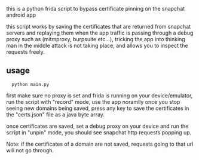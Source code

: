 this is a python frida script to bypass certificate pinning on the snapchat android app

this script works by saving the certificates that are returned from snapchat servers and replaying them when the app traffic is passing through a debug proxy such as (mitmproxy, burpsuite etc...), tricking the app into thinking man in the middle attack is not taking place, and allows you to inspect the requests freely.

## usage

```
  python main.py
```
first make sure no proxy is set and frida is running on your device/emulator, run the script with "record" mode, use the app noramlly once you stop seeing new domains being saved, press any key to save the certificates in the "certs.json" file as a java byte array.

once certificates are saved, set a debug proxy on your device and run the script in "unpin" mode, you should see snapchat http requests popping up.

Note: if the certificates of a domain are not saved, requests going to that url will not go through.
